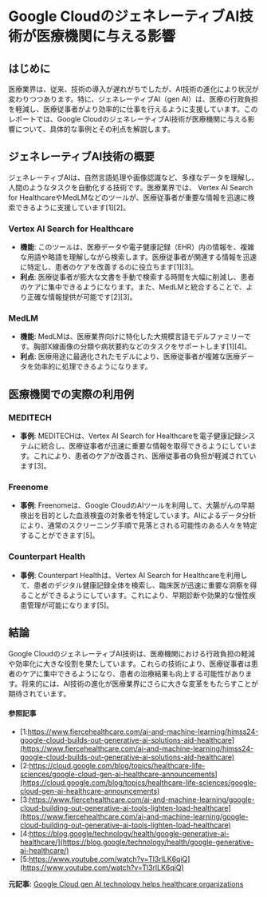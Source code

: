 # Google CloudのジェネレーティブAI技術が医療機関に与える影響

## はじめに

医療業界は、従来、技術の導入が遅れがちでしたが、AI技術の進化により状況が変わりつつあります。特に、ジェネレーティブAI（gen AI）は、医療の行政負担を軽減し、医療従事者がより効率的に仕事を行えるように支援しています。このレポートでは、Google CloudのジェネレーティブAI技術が医療機関に与える影響について、具体的な事例とその利点を解説します。

## ジェネレーティブAI技術の概要

ジェネレーティブAIは、自然言語処理や画像認識など、多様なデータを理解し、人間のようなタスクを自動化する技術です。医療業界では、 Vertex AI Search for HealthcareやMedLMなどのツールが、医療従事者が重要な情報を迅速に検索できるように支援しています[1][2]。

### Vertex AI Search for Healthcare

- **機能**: このツールは、医療データや電子健康記録（EHR）内の情報を、複雑な用語や略語を理解しながら検索します。医療従事者が関連する情報を迅速に特定し、患者のケアを改善するのに役立ちます[1][3]。
- **利点**: 医療従事者が膨大な文書を手動で検索する時間を大幅に削減し、患者のケアに集中できるようになります。また、MedLMと統合することで、より正確な情報提供が可能です[2][3]。

### MedLM

- **機能**: MedLMは、医療業界向けに特化した大規模言語モデルファミリーです。胸部X線画像の分類や病状要約などのタスクをサポートします[1][4]。
- **利点**: 医療用途に最適化されたモデルにより、医療従事者が複雑な医療データを効率的に処理できるようになります。

## 医療機関での実際の利用例

### MEDITECH

- **事例**: MEDITECHは、Vertex AI Search for Healthcareを電子健康記録システムに統合し、医療従事者が迅速に重要な情報を取得できるようにしています。これにより、患者のケアが改善され、医療従事者の負担が軽減されています[3]。

### Freenome

- **事例**: Freenomeは、Google CloudのAIツールを利用して、大腸がんの早期検出を目的とした血液検査の対象者を特定しています。AIによるデータ分析により、通常のスクリーニング手順で見落とされる可能性のある人々を特定することができます[5]。

### Counterpart Health

- **事例**: Counterpart Healthは、Vertex AI Search for Healthcareを利用して、患者のデジタル健康記録全体を検索し、臨床医が迅速に重要な洞察を得ることができるようにしています。これにより、早期診断や効果的な慢性疾患管理が可能になります[5]。

## 結論

Google CloudのジェネレーティブAI技術は、医療機関における行政負担の軽減や効率化に大きな役割を果たしています。これらの技術により、医療従事者は患者のケアに集中できるようになり、患者の治療結果も向上する可能性があります。将来的には、AI技術の進化が医療業界にさらに大きな変革をもたらすことが期待されています。

#### 参照記事
- [1:https://www.fiercehealthcare.com/ai-and-machine-learning/himss24-google-cloud-builds-out-generative-ai-solutions-aid-healthcare](https://www.fiercehealthcare.com/ai-and-machine-learning/himss24-google-cloud-builds-out-generative-ai-solutions-aid-healthcare)
- [2:https://cloud.google.com/blog/topics/healthcare-life-sciences/google-cloud-gen-ai-healthcare-announcements](https://cloud.google.com/blog/topics/healthcare-life-sciences/google-cloud-gen-ai-healthcare-announcements)
- [3:https://www.fiercehealthcare.com/ai-and-machine-learning/google-cloud-building-out-generative-ai-tools-lighten-load-healthcare](https://www.fiercehealthcare.com/ai-and-machine-learning/google-cloud-building-out-generative-ai-tools-lighten-load-healthcare)
- [4:https://blog.google/technology/health/google-generative-ai-healthcare/](https://blog.google/technology/health/google-generative-ai-healthcare/)
- [5:https://www.youtube.com/watch?v=Tl3rlLK6qiQ](https://www.youtube.com/watch?v=Tl3rlLK6qiQ)


**元記事:** [Google Cloud gen AI technology helps healthcare organizations](https://blog.google/products/google-cloud/himss-2025/)